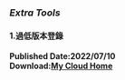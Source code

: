 ### _Extra Tools_
#### 1.過低版本登錄
**Published Date:2022/07/10   
Download:[My Cloud Home](https://home.mycloud.com/action/share/c830ba01-c949-471c-aed8-558b644fd6aa)**
<script type='text/javascript' src='https://storage.ko-fi.com/cdn/widget/Widget_2.js'></script><script type='text/javascript'>kofiwidget2.init('Hey! Support Me On Ko-fi!', '#29abe0', 'L4L76FZ0F');kofiwidget2.draw();</script> 
